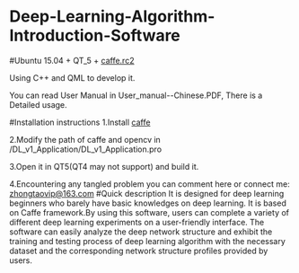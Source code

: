 # Deep-Learning-Algorithm-Introduction-Software

#Ubuntu 15.04 + QT_5 + [caffe.rc2](https://github.com/BVLC/caffe/releases)

Using C++ and QML to develop it.

You can read User Manual in User_manual--Chinese.PDF, There is a Detailed usage.

#Installation instructions
  1.Install [caffe](http://caffe.berkeleyvision.org/installation.html)
  
  2.Modify the path of caffe and opencv in /DL_v1_Application/DL_v1_Application.pro
  
  3.Open it in QT5(QT4 may not support) and build it.
  
  4.Encountering any tangled problem you can comment here or connect me: zhongtaovip@163.com 
#Quick description
It is designed for deep learning beginners who barely have basic knowledges on deep learning. It is based on Caffe framework.By using this software, users can complete a variety of different deep learning experiments on a user-friendly interface. The software can easily analyze the deep network structure and exhibit the training and testing process of deep learning algorithm with the necessary dataset and the corresponding network structure profiles provided by users.
